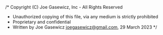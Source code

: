 /* Copyright (C) Joe Gasewicz, Inc - All Rights Reserved
* Unauthorized copying of this file, via any medium is strictly prohibited
* Proprietary and confidential
* Written by Joe Gasewicz <joegasewicz@gmail.com>, 29 March 2023
  */